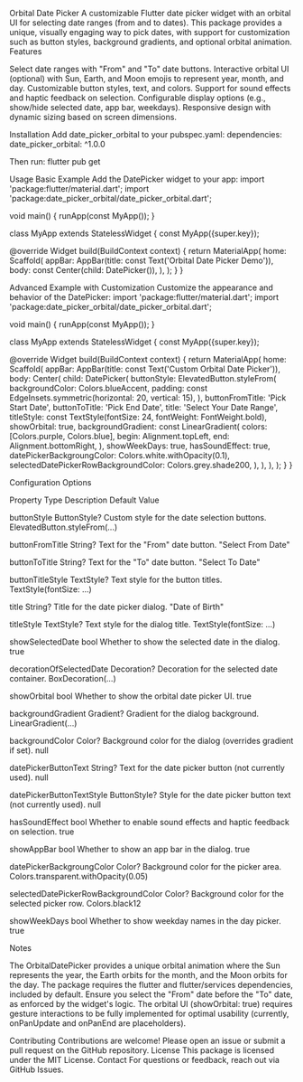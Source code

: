 Orbital Date Picker
A customizable Flutter date picker widget with an orbital UI for selecting date ranges (from and to dates). This package provides a unique, visually engaging way to pick dates, with support for customization such as button styles, background gradients, and optional orbital animation.
Features

Select date ranges with "From" and "To" date buttons.
Interactive orbital UI (optional) with Sun, Earth, and Moon emojis to represent year, month, and day.
Customizable button styles, text, and colors.
Support for sound effects and haptic feedback on selection.
Configurable display options (e.g., show/hide selected date, app bar, weekdays).
Responsive design with dynamic sizing based on screen dimensions.

Installation
Add date_picker_orbital to your pubspec.yaml:
dependencies:
  date_picker_orbital: ^1.0.0

Then run:
flutter pub get

Usage
Basic Example
Add the DatePicker widget to your app:
import 'package:flutter/material.dart';
import 'package:date_picker_orbital/date_picker_orbital.dart';

void main() {
  runApp(const MyApp());
}

class MyApp extends StatelessWidget {
  const MyApp({super.key});

  @override
  Widget build(BuildContext context) {
    return MaterialApp(
      home: Scaffold(
        appBar: AppBar(title: const Text('Orbital Date Picker Demo')),
        body: const Center(child: DatePicker()),
      ),
    );
  }
}

Advanced Example with Customization
Customize the appearance and behavior of the DatePicker:
import 'package:flutter/material.dart';
import 'package:date_picker_orbital/date_picker_orbital.dart';

void main() {
  runApp(const MyApp());
}

class MyApp extends StatelessWidget {
  const MyApp({super.key});

  @override
  Widget build(BuildContext context) {
    return MaterialApp(
      home: Scaffold(
        appBar: AppBar(title: const Text('Custom Orbital Date Picker')),
        body: Center(
          child: DatePicker(
            buttonStyle: ElevatedButton.styleFrom(
              backgroundColor: Colors.blueAccent,
              padding: const EdgeInsets.symmetric(horizontal: 20, vertical: 15),
            ),
            buttonFromTitle: 'Pick Start Date',
            buttonToTitle: 'Pick End Date',
            title: 'Select Your Date Range',
            titleStyle: const TextStyle(fontSize: 24, fontWeight: FontWeight.bold),
            showOrbital: true,
            backgroundGradient: const LinearGradient(
              colors: [Colors.purple, Colors.blue],
              begin: Alignment.topLeft,
              end: Alignment.bottomRight,
            ),
            showWeekDays: true,
            hasSoundEffect: true,
            datePickerBackgroungColor: Colors.white.withOpacity(0.1),
            selectedDatePickerRowBackgroundColor: Colors.grey.shade200,
          ),
        ),
      ),
    );
  }
}

Configuration Options



Property
Type
Description
Default Value



buttonStyle
ButtonStyle?
Custom style for the date selection buttons.
ElevatedButton.styleFrom(...)


buttonFromTitle
String?
Text for the "From" date button.
"Select From Date"


buttonToTitle
String?
Text for the "To" date button.
"Select To Date"


buttonTitleStyle
TextStyle?
Text style for the button titles.
TextStyle(fontSize: ...)


title
String?
Title for the date picker dialog.
"Date of Birth"


titleStyle
TextStyle?
Text style for the dialog title.
TextStyle(fontSize: ...)


showSelectedDate
bool
Whether to show the selected date in the dialog.
true


decorationOfSelectedDate
Decoration?
Decoration for the selected date container.
BoxDecoration(...)


showOrbital
bool
Whether to show the orbital date picker UI.
true


backgroundGradient
Gradient?
Gradient for the dialog background.
LinearGradient(...)


backgroundColor
Color?
Background color for the dialog (overrides gradient if set).
null


datePickerButtonText
String?
Text for the date picker button (not currently used).
null


datePickerButtonTextStyle
ButtonStyle?
Style for the date picker button text (not currently used).
null


hasSoundEffect
bool
Whether to enable sound effects and haptic feedback on selection.
true


showAppBar
bool
Whether to show an app bar in the dialog.
true


datePickerBackgroungColor
Color?
Background color for the picker area.
Colors.transparent.withOpacity(0.05)


selectedDatePickerRowBackgroundColor
Color?
Background color for the selected picker row.
Colors.black12


showWeekDays
bool
Whether to show weekday names in the day picker.
true


Notes

The OrbitalDatePicker provides a unique orbital animation where the Sun represents the year, the Earth orbits for the month, and the Moon orbits for the day.
The package requires the flutter and flutter/services dependencies, included by default.
Ensure you select the "From" date before the "To" date, as enforced by the widget's logic.
The orbital UI (showOrbital: true) requires gesture interactions to be fully implemented for optimal usability (currently, onPanUpdate and onPanEnd are placeholders).

Contributing
Contributions are welcome! Please open an issue or submit a pull request on the GitHub repository.
License
This package is licensed under the MIT License.
Contact
For questions or feedback, reach out via GitHub Issues.
